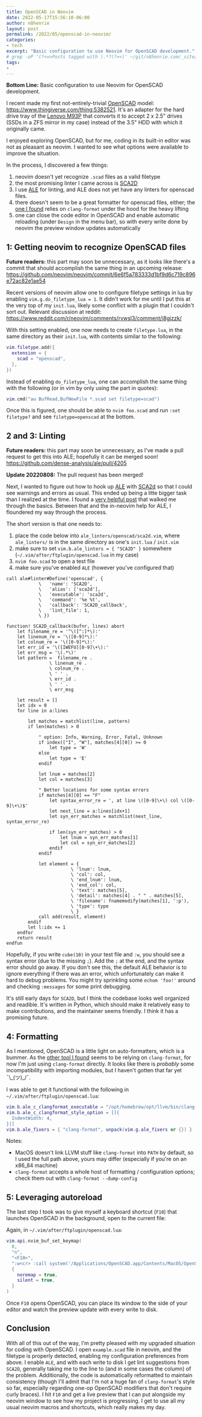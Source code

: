 ```yaml
---
title: OpenSCAD in Neovim
date: 2022-05-17T15:56:10-06:00
author: n8henrie
layout: post
permalink: /2022/05/openscad-in-neovim/
categories:
- tech
excerpt: "Basic configuration to use Neovim for OpenSCAD development."
# grep -oP '(?<=>Posts tagged with ).*?(?=<)' ~/git/n8henrie.com/_site/tags/index.html
tags:
-
---
```

**Bottom Line:** Basic configuration to use Neovim for OpenSCAD development.
<!--more-->

I recent made my first not-entirely-trivial [OpenSCAD] model:
<https://www.thingiverse.com/thing:5382521>. It's an adapter for the hard drive
tray of the [Lenovo M93P](https://amzn.to/39UXicB) that converts it to accept
2 x 2.5" drives (SSDs in a ZFS mirror in my case) instead of the 3.5" HDD with
which it originally came.

I enjoyed exploring OpenSCAD, but for me, coding in its built-in
editor was not as pleasant as neovim. I wanted to see what options were
available to improve the situation.

In the process, I discovered a few things:

1. neovim doesn't yet recognize `.scad` files as a valid filetype
2. the most promising linter I came across is
   [SCA2D]
3. I use [ALE] for linting, and ALE
   does not yet have any linters for openscad files.
4. there doesn't seem to be a great formatter for openscad files, either; the
   [one I found][0] relies on `clang-format` under the hood for the heavy
   lifting
5. one can close the code editor in OpenSCAD and enable automatic reloading
   (under `Design` in the menu bar), so with every write done by neovim the
   preview window updates automatically

## 1: Getting neovim to recognize OpenSCAD files

**Future readers:** this part may soon be unnecessary, as it looks like there's a
commit that should accomplish the same thing in an upcoming release:
<https://github.com/neovim/neovim/commit/6e6f5a783333d1bf9d6c719c896e72ac82e1ae54>

Recent versions of neovim allow one to configure filetype settings in lua by
enabling `vim.g.do_filetype_lua = 1`. It didn't work for me until I put this at
the very top of my `init.lua`, likely some conflict with a plugin that I
couldn't sort out. Relevant discussion at reddit:
<https://www.reddit.com/r/neovim/comments/rvwsl3/comment/i8gjzzk/>

With this setting enabled, one now needs to create `filetype.lua`, in the same
directory as their `init.lua`, with contents similar to the following:

```lua
vim.filetype.add({
  extension = {
    scad = "openscad",
  },
})
```

Instead of enabling `do_filetype_lua`, one can accomplish the same thing with
the following (or in vim by only using the part in quotes):

```lua
vim.cmd("au BufRead,BufNewFile *.scad set filetype=scad")
```

Once this is figured, one should be able to `nvim foo.scad` and run `:set
filetype?` and see `filetype=openscad` at the bottom.

## 2 and 3: Linting

**Future readers:** this part may soon be unnecessary, as I've made a pull
request to get this into ALE; hopefully it can be merged soon!
<https://github.com/dense-analysis/ale/pull/4205>

**Update 20220808:** The pull request has been merged!

Next, I wanted to figure out how to hook up [ALE] with [SCA2d] so that I could
see warnings and errors as usual. This ended up being a litte bigger task than
I realized at the time. I found a [very helpful post][1] that walked me through
the basics. Between that and the in-neovim help for ALE, I floundered my way
through the process.

The short version is that one needs to:
1. place the code below into `ale_linters/openscad/sca2d.vim`, where
   `ale_linters/` is in the same directory as one's `init.lua` / `init.vim`
2. make sure to set `vim.b.ale_linters = { "SCA2D" }` somewhere (`~/.vim/after/ftplugin/openscad.lua` in my case)
3. `nvim foo.scad` to open a test file
4. make sure you've enabled `ALE` (however you've configured that)

```vimscript
call ale#linter#Define('openscad', {
            \   'name': 'SCA2D',
            \   'alias': ['sca2d'],
            \   'executable': 'sca2d',
            \   'command': '%e %t',
            \   'callback': 'SCA2D_callback',
            \   'lint_file': 1,
            \ })

function! SCA2D_callback(bufnr, lines) abort
    let filename_re = '^\([^:]*\):'
    let linenum_re = '\([0-9]*\):'
    let colnum_re = '\([0-9]*\):'
    let err_id = '\([IWEFU][0-9]\+\):'
    let err_msg = '\(.*\)'
    let pattern =  filename_re .
                \ linenum_re .
                \ colnum_re .
                \ ' ' .
                \ err_id .
                \ ' ' .
                \ err_msg

    let result = []
    let idx = 0
    for line in a:lines

        let matches = matchlist(line, pattern)
        if len(matches) > 0

            " option: Info, Warning, Error, Fatal, Unknown
            if index(["I", "W"], matches[4][0]) >= 0
                let type = 'W'
            else
                let type = 'E'
            endif

            let lnum = matches[2]
            let col = matches[3]

            " Better locations for some syntax errors
            if matches[4][0] == "F"
                let syntax_error_re = ', at line \([0-9]\+\) col \([0-9]\+\)$'
                let next_line = a:lines[idx+1]
                let syn_err_matches = matchlist(next_line, syntax_error_re)

                if len(syn_err_matches) > 0
                    let lnum = syn_err_matches[1]
                    let col = syn_err_matches[2]
                endif
            endif

            let element = {
                        \ 'lnum': lnum,
                        \ 'col': col,
                        \ 'end_lnum': lnum,
                        \ 'end_col': col,
                        \ 'text': matches[5],
                        \ 'detail': matches[4] . " " . matches[5],
                        \ 'filename': fnamemodify(matches[1], ':p'),
                        \ 'type': type
                        \ }
            call add(result, element)
        endif
        let l:idx += 1
    endfor
    return result
endfun
```

Hopefully, if you write `cube(10)` in your test file and `:w`, you should see a
syntax error (due to the missing `;`). Add the `;` at the end, and the syntax
error should go away. If you don't see this, the default ALE behavior is to
ignore everything if there was an error, which unfortunately can make it hard
to debug problems. You might try sprinkling some `echom 'foo!'` around and
checking `:messages` for some print debugging.

It's still early days for `SCA2D`, but I think the codebase looks well
organized and readible. It's written in Python, which should make it relatively
easy to make contributions, and the maintainer seems friendly. I think it has a
promising future.

## 4: Formatting

As I mentioned, OpenSCAD is a little light on auto-formatters, which is a
bummer. As the [other tool I found][0] seems to be relying on `clang-format`,
for now I'm just using `clang-format` directly. It looks like there is
*probably* some incompatibility with importing modules, but I haven't gotten
that far yet ¯\\\_(ツ)_/¯.

I was able to get it functional with the following in
`~/.vim/after/ftplugin/openscad.lua`:

```lua
vim.b.ale_c_clangformat_executable = "/opt/homebrew/opt/llvm/bin/clang-format"
vim.b.ale_c_clangformat_style_option = [[{
  IndentWidth: 4,
}]]
vim.b.ale_fixers = { "clang-format", unpack(vim.g.ale_fixers or {}) }
```

Notes:
- MacOS doesn't link LLVM stuff like `clang-format` into `PATH` by default, so
  I used the full path above, yours may differ (especially if you're on an
  x86_84 machine)
- `clang-format` accepts a whole host of formatting / configuration options;
  check them out with `clang-format --dump-config`

## 5: Leveraging autoreload

The last step I took was to give myself a keyboard shortcut (`F10`) that launches
OpenSCAD in the background, open to the current file:

Again, in `~/.vim/after/ftplugin/openscad.lua`:

```lua
vim.api.nvim_buf_set_keymap(
  0,
  "n",
  "<F10>",
  ":w<cr> :call system('/Applications/OpenSCAD.app/Contents/MacOS/OpenSCAD ' . expand('%:p') . ' 2> /dev/null &')<cr>",
  {
    noremap = true,
    silent = true,
  }
)
```

Once `F10` opens OpenSCAD, you can place its window to the side of your editor
and watch the preview update with every write to disk.

## Conclusion

With all of this out of the way, I'm pretty pleased with my upgraded situation
for coding with OpenSCAD. I open `example.scad` file in neovim, and the
filetype is properly detected, enabling my configuration preferences from
above. I enable `ALE`, and with each write to disk I get lint suggestions from
`SCA2D`, generally taking me to the line to (and in some cases the column) of
the problem. Additionally, the code is automatically reformatted to maintain
consistency (though I'll admit that I'm not a huge fan of `clang-format`'s
style so far, especially regarding one-op OpenSCAD modifiers that don't require
curly braces). I hit `F10` and get a live preview that I can put alongside my
neovim window to see how my project is progressing. I get to use all my usual
neovim macros and shortcuts, which really makes my day.

[OpenSCAD]: https://openscad.org/
[0]: https://github.com/Maxattax97/openscad-format/issues/11#issuecomment-1120058858
[1]: https://dhilst.github.io/2021/03/27/Adding-linters-to-ALE.html
[ALE]: https://github.com/dense-analysis/ale/
[SCA2D]: https://gitlab.com/bath_open_instrumentation_group/sca2d
